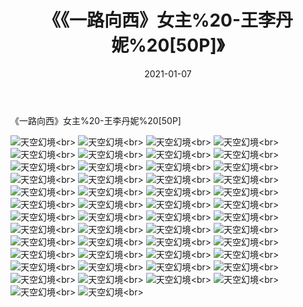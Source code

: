 ﻿---
layout: post
title: 《《一路向西》女主%20-王李丹妮%20[50P]》
date: 2021-01-07
img: http://photo.orgx.cf/性感/2021/《一路向西》女主%20-王李丹妮%20[50P]/000.jpg
tags: [美女,性感,泳衣]
---

《一路向西》女主%20-王李丹妮%20[50P]



![天空幻境](http://photo.orgx.cf/性感/2021/《一路向西》女主%20-王李丹妮%20[50P]/001.jpg''天空幻境'')<br>
![天空幻境](http://photo.orgx.cf/性感/2021/《一路向西》女主%20-王李丹妮%20[50P]/002.jpg''天空幻境'')<br>
![天空幻境](http://photo.orgx.cf/性感/2021/《一路向西》女主%20-王李丹妮%20[50P]/003.jpg''天空幻境'')<br>
![天空幻境](http://photo.orgx.cf/性感/2021/《一路向西》女主%20-王李丹妮%20[50P]/004.jpg''天空幻境'')<br>
![天空幻境](http://photo.orgx.cf/性感/2021/《一路向西》女主%20-王李丹妮%20[50P]/005.jpg''天空幻境'')<br>
![天空幻境](http://photo.orgx.cf/性感/2021/《一路向西》女主%20-王李丹妮%20[50P]/006.jpg''天空幻境'')<br>
![天空幻境](http://photo.orgx.cf/性感/2021/《一路向西》女主%20-王李丹妮%20[50P]/007.jpg''天空幻境'')<br>
![天空幻境](http://photo.orgx.cf/性感/2021/《一路向西》女主%20-王李丹妮%20[50P]/008.jpg''天空幻境'')<br>
![天空幻境](http://photo.orgx.cf/性感/2021/《一路向西》女主%20-王李丹妮%20[50P]/009.jpg''天空幻境'')<br>
![天空幻境](http://photo.orgx.cf/性感/2021/《一路向西》女主%20-王李丹妮%20[50P]/010.jpg''天空幻境'')<br>
![天空幻境](http://photo.orgx.cf/性感/2021/《一路向西》女主%20-王李丹妮%20[50P]/011.jpg''天空幻境'')<br>
![天空幻境](http://photo.orgx.cf/性感/2021/《一路向西》女主%20-王李丹妮%20[50P]/012.jpg''天空幻境'')<br>
![天空幻境](http://photo.orgx.cf/性感/2021/《一路向西》女主%20-王李丹妮%20[50P]/013.jpg''天空幻境'')<br>
![天空幻境](http://photo.orgx.cf/性感/2021/《一路向西》女主%20-王李丹妮%20[50P]/014.jpg''天空幻境'')<br>
![天空幻境](http://photo.orgx.cf/性感/2021/《一路向西》女主%20-王李丹妮%20[50P]/015.jpg''天空幻境'')<br>
![天空幻境](http://photo.orgx.cf/性感/2021/《一路向西》女主%20-王李丹妮%20[50P]/016.jpg''天空幻境'')<br>
![天空幻境](http://photo.orgx.cf/性感/2021/《一路向西》女主%20-王李丹妮%20[50P]/017.jpg''天空幻境'')<br>
![天空幻境](http://photo.orgx.cf/性感/2021/《一路向西》女主%20-王李丹妮%20[50P]/018.jpg''天空幻境'')<br>
![天空幻境](http://photo.orgx.cf/性感/2021/《一路向西》女主%20-王李丹妮%20[50P]/019.jpg''天空幻境'')<br>
![天空幻境](http://photo.orgx.cf/性感/2021/《一路向西》女主%20-王李丹妮%20[50P]/020.jpg''天空幻境'')<br>
![天空幻境](http://photo.orgx.cf/性感/2021/《一路向西》女主%20-王李丹妮%20[50P]/021.jpg''天空幻境'')<br>
![天空幻境](http://photo.orgx.cf/性感/2021/《一路向西》女主%20-王李丹妮%20[50P]/022.jpg''天空幻境'')<br>
![天空幻境](http://photo.orgx.cf/性感/2021/《一路向西》女主%20-王李丹妮%20[50P]/023.jpg''天空幻境'')<br>
![天空幻境](http://photo.orgx.cf/性感/2021/《一路向西》女主%20-王李丹妮%20[50P]/024.jpg''天空幻境'')<br>
![天空幻境](http://photo.orgx.cf/性感/2021/《一路向西》女主%20-王李丹妮%20[50P]/025.jpg''天空幻境'')<br>
![天空幻境](http://photo.orgx.cf/性感/2021/《一路向西》女主%20-王李丹妮%20[50P]/026.jpg''天空幻境'')<br>
![天空幻境](http://photo.orgx.cf/性感/2021/《一路向西》女主%20-王李丹妮%20[50P]/027.jpg''天空幻境'')<br>
![天空幻境](http://photo.orgx.cf/性感/2021/《一路向西》女主%20-王李丹妮%20[50P]/028.jpg''天空幻境'')<br>
![天空幻境](http://photo.orgx.cf/性感/2021/《一路向西》女主%20-王李丹妮%20[50P]/029.jpg''天空幻境'')<br>
![天空幻境](http://photo.orgx.cf/性感/2021/《一路向西》女主%20-王李丹妮%20[50P]/030.jpg''天空幻境'')<br>
![天空幻境](http://photo.orgx.cf/性感/2021/《一路向西》女主%20-王李丹妮%20[50P]/031.jpg''天空幻境'')<br>
![天空幻境](http://photo.orgx.cf/性感/2021/《一路向西》女主%20-王李丹妮%20[50P]/032.jpg''天空幻境'')<br>
![天空幻境](http://photo.orgx.cf/性感/2021/《一路向西》女主%20-王李丹妮%20[50P]/033.jpg''天空幻境'')<br>
![天空幻境](http://photo.orgx.cf/性感/2021/《一路向西》女主%20-王李丹妮%20[50P]/034.jpg''天空幻境'')<br>
![天空幻境](http://photo.orgx.cf/性感/2021/《一路向西》女主%20-王李丹妮%20[50P]/035.jpg''天空幻境'')<br>
![天空幻境](http://photo.orgx.cf/性感/2021/《一路向西》女主%20-王李丹妮%20[50P]/036.jpg''天空幻境'')<br>
![天空幻境](http://photo.orgx.cf/性感/2021/《一路向西》女主%20-王李丹妮%20[50P]/037.jpg''天空幻境'')<br>
![天空幻境](http://photo.orgx.cf/性感/2021/《一路向西》女主%20-王李丹妮%20[50P]/038.jpg''天空幻境'')<br>
![天空幻境](http://photo.orgx.cf/性感/2021/《一路向西》女主%20-王李丹妮%20[50P]/039.jpg''天空幻境'')<br>
![天空幻境](http://photo.orgx.cf/性感/2021/《一路向西》女主%20-王李丹妮%20[50P]/040.jpg''天空幻境'')<br>
![天空幻境](http://photo.orgx.cf/性感/2021/《一路向西》女主%20-王李丹妮%20[50P]/041.jpg''天空幻境'')<br>
![天空幻境](http://photo.orgx.cf/性感/2021/《一路向西》女主%20-王李丹妮%20[50P]/042.jpg''天空幻境'')<br>
![天空幻境](http://photo.orgx.cf/性感/2021/《一路向西》女主%20-王李丹妮%20[50P]/043.jpg''天空幻境'')<br>
![天空幻境](http://photo.orgx.cf/性感/2021/《一路向西》女主%20-王李丹妮%20[50P]/044.jpg''天空幻境'')<br>
![天空幻境](http://photo.orgx.cf/性感/2021/《一路向西》女主%20-王李丹妮%20[50P]/045.jpg''天空幻境'')<br>
![天空幻境](http://photo.orgx.cf/性感/2021/《一路向西》女主%20-王李丹妮%20[50P]/046.jpg''天空幻境'')<br>
![天空幻境](http://photo.orgx.cf/性感/2021/《一路向西》女主%20-王李丹妮%20[50P]/047.jpg''天空幻境'')<br>
![天空幻境](http://photo.orgx.cf/性感/2021/《一路向西》女主%20-王李丹妮%20[50P]/048.jpg''天空幻境'')<br>
![天空幻境](http://photo.orgx.cf/性感/2021/《一路向西》女主%20-王李丹妮%20[50P]/049.jpg''天空幻境'')<br>
![天空幻境](http://photo.orgx.cf/性感/2021/《一路向西》女主%20-王李丹妮%20[50P]/050.jpg''天空幻境'')<br>